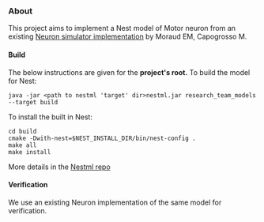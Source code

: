 ### About

This project aims to implement a Nest model of Motor neuron from an existing [Neuron simulator implementation](https://senselab.med.yale.edu/ModelDB/showmodel.cshtml?model=189786) by Moraud EM, Capogrosso M.

#### Build
The below instructions are given for the **project's root.**
To build the model for Nest:
```
java -jar <path to nestml 'target' dir>nestml.jar research_team_models --target build
```

To install the built in Nest:
```
cd build
cmake -Dwith-nest=$NEST_INSTALL_DIR/bin/nest-config .
make all
make install
```

More details in the [Nestml repo](https://github.com/nest/nestml/#installing-and-running-nestml)

#### Verification

We use an existing Neuron implementation of the same model for verification.